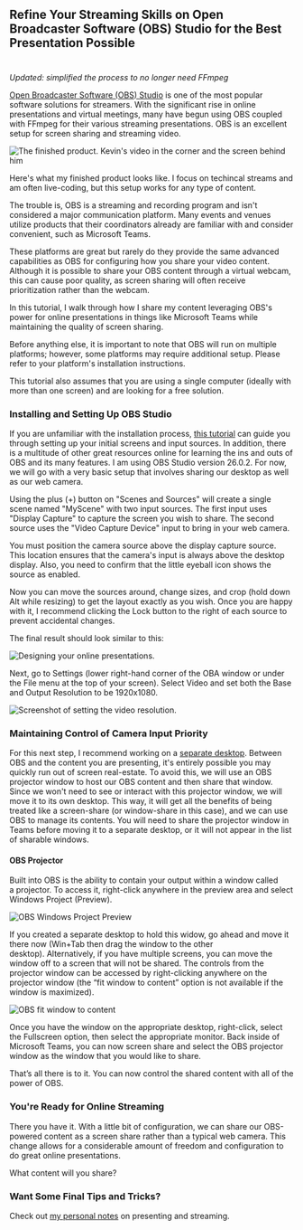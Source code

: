 

## Refine Your Streaming Skills on Open Broadcaster Software (OBS) Studio for the Best Presentation Possible
#
_Updated: simplified the process to no longer need FFmpeg_

[Open Broadcaster Software (OBS) Studio](https://obsproject.com/) is one of the most popular software solutions for streamers. With the significant rise in online presentations and virtual meetings, many have begun using OBS coupled with FFmpeg for their various streaming presentations. OBS is an excellent setup for screen sharing and streaming video.

![The finished product. Kevin's video in the corner and the screen behind him](https://intellitect.com/wp-content/uploads/2021/01/Kevin-Screen-Share.png "Advanced Screen Sharing Techniques for Online Presentations")

Here's what my finished product looks like. I focus on techincal streams and am often live-coding, but this setup works for any type of content.

The trouble is, OBS is a streaming and recording program and isn't considered a major communication platform. Many events and venues utilize products that their coordinators already are familiar with and consider convenient, such as Microsoft Teams.

These platforms are great but rarely do they provide the same advanced capabilities as OBS for configuring how you share your video content. Although it is possible to share your OBS content through a virtual webcam, this can cause poor quality, as screen sharing will often receive prioritization rather than the webcam.

In this tutorial, I walk through how I share my content leveraging OBS's power for online presentations in things like Microsoft Teams while maintaining the quality of screen sharing.

Before anything else, it is important to note that OBS will run on multiple platforms; however, some platforms may require additional setup. Please refer to your platform's installation instructions.

This tutorial also assumes that you are using a single computer (ideally with more than one screen) and are looking for a free solution.

### Installing and Setting Up OBS Studio

If you are unfamiliar with the installation process, [this tutorial](https://projectobs.com/en/tutorials/how-to-setup-obs-studio-for-streaming/) can guide you through setting up your initial screens and input sources. In addition, there is a multitude of other great resources online for learning the ins and outs of OBS and its many features. I am using OBS Studio version 26.0.2. For now, we will go with a very basic setup that involves sharing our desktop as well as our web camera.

Using the plus (+) button on "Scenes and Sources" will create a single scene named "MyScene" with two input sources. The first input uses "Display Capture" to capture the screen you wish to share. The second source uses the "Video Capture Device" input to bring in your web camera.

You must position the camera source above the display capture source. This location ensures that the camera's input is always above the desktop display. Also, you need to confirm that the little eyeball icon shows the source as enabled.

Now you can move the sources around, change sizes, and crop (hold down Alt while resizing) to get the layout exactly as you wish. Once you are happy with it, I recommend clicking the Lock button to the right of each source to prevent accidental changes.

The final result should look similar to this:

![Designing your online presentations.](https://intellitect.com/wp-content/uploads/2021/01/Advanced1.png "Advanced Screen Sharing Techniques for Online Presentations")

Next, go to Settings (lower right-hand corner of the OBA window or under the File menu at the top of your screen). Select Video and set both the Base and Output Resolution to be 1920x1080.

![Screenshot of setting the video resolution.](https://intellitect.com/wp-content/uploads/2021/01/Advanced2.png "Advanced Screen Sharing Techniques for Online Presentations")

### Maintaining Control of Camera Input Priority

For this next step, I recommend working on a [separate desktop](https://support.microsoft.com/windows/multiple-desktops-in-windows-10-36f52e38-5b4a-557b-2ff9-e1a60c976434). Between OBS and the content you are presenting, it's entirely possible you may quickly run out of screen real-estate. To avoid this, we will use an OBS projector window to host our OBS content and then share that window. Since we won't need to see or interact with this projector window, we will move it to its own desktop. This way, it will get all the benefits of being treated like a screen-share (or window-share in this case), and we can use OBS to manage its contents. You will need to share the projector window in Teams before moving it to a separate desktop, or it will not appear in the list of sharable windows.

#### OBS Projector

Built into OBS is the ability to contain your output within a window called a projector. To access it, right-click anywhere in the preview area and select Windows Project (Preview).  

![OBS Windows Project Preview](https://intellitect.com/wp-content/uploads/2021/03/obs-1.png "Advanced Screen Sharing Techniques for Online Presentations")

If you created a separate desktop to hold this widow, go ahead and move it there now (Win+Tab then drag the window to the other desktop). Alternatively, if you have multiple screens, you can move the window off to a screen that will not be shared. The controls from the projector window can be accessed by right-clicking anywhere on the projector window (the “fit window to content” option is not available if the window is maximized). 

![OBS fit window to content](https://intellitect.com/wp-content/uploads/2021/03/obs-2.png "Advanced Screen Sharing Techniques for Online Presentations")

Once you have the window on the appropriate desktop, right-click, select the Fullscreen option, then select the appropriate monitor. Back inside of Microsoft Teams, you can now screen share and select the OBS projector window as the window that you would like to share. 

That’s all there is to it. You can now control the shared content with all of the power of OBS. 

### You're Ready for Online Streaming

There you have it. With a little bit of configuration, we can share our OBS-powered content as a screen share rather than a typical web camera. This change allows for a considerable amount of freedom and configuration to do great online presentations.

What content will you share?

### Want Some Final Tips and Tricks?

Check out [my personal notes](https://gist.github.com/Keboo/387332ebb3fa3e2b0790f253fb2d063f) on presenting and streaming.
